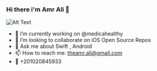 ### Hi there i'm Amr Ali 👋

![Alt Text](https://media.giphy.com/media/xbLZjyMNQqEpTKjkSm/giphy.gif?cid=ecf05e47s0b8ldyrdj9a9vldhdiue9wnz5bf0rc5fgth66bz&rid=giphy.gif&ct=g)

- 🔭  I’m currently working on @medicahealthy  
- 👯  I’m looking to collaborate on iOS Open Source Repos
- 💬  Ask me about Swift , Android  
- 📫  How to reach me: theamr.ali@gmail.com
- 📲  +201020845933


